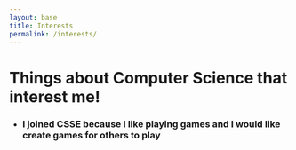 ```yaml
---
layout: base 
title: Interests
permalink: /interests/
---
```


# Things about Computer Science that interest me!
- ### I joined CSSE because I like playing games and I would like create games for others to play
